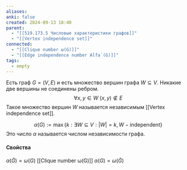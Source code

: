 ```yaml
---
aliases: 
anki: false
created: 2024-09-13 18:40
parent:
  - "[[519.173.5 Числовые характеристики графов]]"
  - "[[Vertex independence set]]"
connected:
  - "[[Clique number ω(G)]]"
  - "[[Edge independence number Alfa`(G)]]"
tags:
  - empty
---
```


Есть граф $G=(V,E)$ и есть множество вершин графа $W\subseteq V$. Никакие две вершины не соединены ребром. 
$$\forall x,y \in W \ (x,y) \notin E$$
Такое множество вершин $W$ называется независимым [[Vertex independence set]].


$$\alpha(G):= \max \{k:\exists W\subseteq V:|W|=k, W-\text{independent}\}$$
Это число $\alpha$ называется числом независимости графа.

#### Свойства

 $\alpha(\bar{G}) = \omega(G)$  [[Clique number ω(G)]]
$\alpha(G) = \omega(\bar{G})$